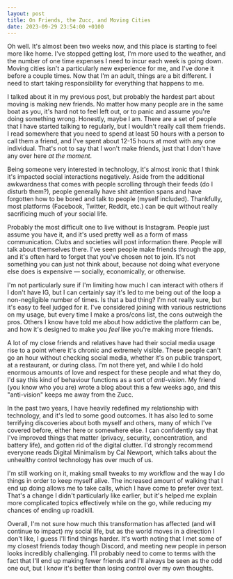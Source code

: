 ```yaml
---
layout: post
title: On Friends, the Zucc, and Moving Cities
date: 2023-09-29 23:54:00 +0100
---
```


Oh well. It's almost been two weeks now, and this place is starting to feel more like home. I've stopped getting lost, I'm more used to the weather, and the number of one time expenses I need to incur each week is going down. Moving cities isn't a particularly new experience for me, and I've done it before a couple times. Now that I'm an adult, things are a bit different. I need to start taking responsibility for everything that happens to me. 

I talked about it in my previous post, but probably the hardest part about moving is making new friends. No matter how many people are in the same boat as you, it's hard not to feel left out, or to panic and assume you're doing something wrong. Honestly, maybe I am. There are a set of people that I have started talking to regularly, but I wouldn't really call them friends. I read somewhere that you need to spend at least 50 hours with a person to call them a friend, and I've spent about 12-15 hours at most with any one individual. That's not to say that I won't make friends, just that I don't have any over here *at the moment*.

Being someone very interested in technology, it's almost ironic that I think it's impacted social interactions negatively. Aside from the additional awkwardness that comes with people scrolling through their feeds (do I disturb them?), people generally have shit attention spans and have forgotten how to be bored and talk to people (myself included). Thankfully, most platforms (Facebook, Twitter, Reddit, etc.) can be quit without really sacrificing much of your social life. 

Probably the most difficult one to live without is Instagram. People just assume you have it, and it's used pretty well as a form of mass communication. Clubs and societies will post information there. People will talk about themselves there. I've seen people make friends through the app, and it's often hard to forget that you've chosen not to join. It's not something you can just not think about, because not doing what everyone else does is expensive — socially, economically, or otherwise. 

I'm not particularly sure if I'm limiting how much I can interact with others if I don't have IG, but I can certainly say it's led to me being out of the loop a non-negligible number of times. Is that a bad thing? I'm not really sure, but it's easy to feel judged for it. I've considered joining with various restrictions on my usage, but every time I make a pros/cons list, the cons outweigh the pros. Others I know have told me about how addictive the platform can be, and how it's designed to make you *feel* like you're making more friends. 

A lot of my close friends and relatives have had their social media usage rise to a point where it's chronic and extremely visible. These people can't go an hour without checking social media, whether it's on public transport, at a restaurant, or during class. I'm not there yet, and while I do hold enormous amounts of love and respect for these people and what they do, I'd say this kind of behaviour functions as a sort of *anti-vision*. My friend (you know who you are) wrote a blog about this a few weeks ago, and this "anti-vision" keeps me away from the Zucc. 

In the past two years, I have heavily redefined my relationship with technology, and it's led to some good outcomes. It has also led to some terrifying discoveries about both myself and others, many of which I've covered before, either here or somewhere else. I can confidently say that I've improved things that matter (privacy, security, concentration, and battery life), and gotten rid of the digital clutter. I'd strongly recommend everyone reads Digital Minimalism by Cal Newport, which talks about the unhealthy control technology has over much of us.

I'm still working on it, making small tweaks to my workflow and the way I do things in order to keep myself alive. The increased amount of walking that I end up doing allows me to take calls, which I have come to prefer over text. That's a change I didn't particularly like earlier, but it's helped me explain more complicated topics effectively while on the go, while reducing my chances of ending up roadkill. 

Overall, I'm not sure how much this transformation has affected (and will continue to impact) my social life, but as the world moves in a direction I don't like, I guess I'll find things harder. It's worth noting that I met some of my closest friends today though Discord, and meeting new people in person looks incredibly challenging. I'll probably need to come to terms with the fact that I'll end up making fewer friends and I'll always be seen as the odd one out, but I know it's better than losing control over my own thoughts.





